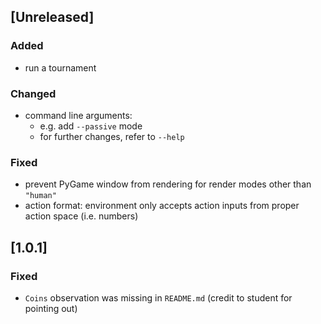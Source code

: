 ## [Unreleased]
### Added
- run a tournament
### Changed
- command line arguments:
    - e.g. add ```--passive``` mode
    - for further changes, refer to ```--help```
### Fixed
- prevent PyGame window from rendering for render modes other than ```"human"```
- action format: environment only accepts action inputs from proper action space (i.e. numbers)

## [1.0.1]
### Fixed
- ```Coins``` observation was missing in ```README.md``` (credit to student for pointing out)
